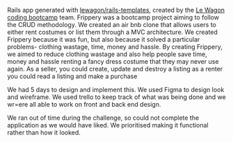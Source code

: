 Rails app generated with [lewagon/rails-templates](https://github.com/lewagon/rails-templates), created by the [Le Wagon coding bootcamp](https://www.lewagon.com) team.
Frippery was a bootcamp project aiming to follow the CRUD methodology. We created an air bnb clone that allows users to either rent costumes or list them through a MVC architecture. 
We created Frippery because it was fun, but also because it solved a particular problems- clothing wastage, time, money and hassle. By creating Frippery, we aimed to reduce clothing wastage and also help people save time, money and hassle renting a fancy dress costume that they may never use again. 
As a seller, you could create, update and destroy a listing
as a renter you could read a listing and make a purchase

We had 5 days to design and implement this. We used Figma to design look and wireframe. We used trello to keep track of what was being done and we wr=ere all able to work on front and back end design. 

We ran out of time during the challenge, so could not complete the application as we would have liked. We prioritised making it functional rather than how it looked. 
